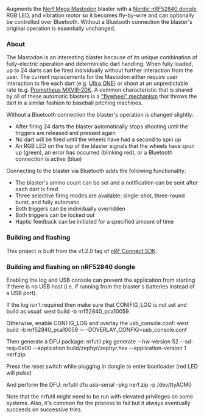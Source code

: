 Augments the [Nerf Mega Mastodon](https://nerf.fandom.com/wiki/Mega_Mastodon) blaster with a [Nordic nRF52840 dongle](https://www.nordicsemi.com/Software-and-tools/Development-Kits/nRF52840-Dongle), RGB LED, and vibration motor so it becomes fly-by-wire and can optionally be controlled over Bluetooth. Without a Bluetooth connection the blaster's original operation is essentially unchanged.
### About
The Mastodon is an interesting blaster because of its unique combination of fully-electric operation and deterministic dart handling. When fully loaded, up to 24 darts can be fired individually without further interaction from the user. The current replacements for the Mastodon either require user interaction to fire each dart (e.g. [Ultra ONE](https://nerf.fandom.com/wiki/ONE)) or shoot at an unpredictable rate (e.g. [Prometheus MXVIII-20K](https://nerf.fandom.com/wiki/Prometheus_MXVIII-20K). A common characteristic that is shared by all of these automatic blasters is a ["flywheel" mechanism](https://nerf.fandom.com/wiki/Flywheel) that throws the dart in a similar fashion to baseball pitching machines.

Without a Bluetooth connection the blaster's operation is changed slightly:
* After firing 24 darts the blaster automatically stops shooting until the triggers are released and pressed again
* No dart will be fired until the wheels have had a second to spin up
* An RGB LED on the top of the blaster signals that the wheels have spun up (green), an error has occurred (blinking red), or a Bluetooth connection is active (blue)

Connecting to the blaster via Bluetooth adds the following functionality:
* The blaster's ammo count can be set and a notification can be sent after each dart is fired
* Three selective firing modes are available: single-shot, three-round burst, and fully automatic
* Both triggers can be individually overridden
* Both triggers can be locked out
* Haptic feedback can be initiated for a specified amount of time
### Building and flashing
This project is built from the v1.2.0 tag of [nRF Connect SDK](https://www.nordicsemi.com/Software-and-tools/Software/nRF-Connect-SDK).
### Building and flashing on nRF52840 dongle
Enabling the log and USB console can prevent the application from starting if there is no USB
host (i.e. if running from the blaster's batteries instead of a USB port).

If the log isn't required then make sure that CONIFIG_LOG is not set and build as usual:
west build -b nrf52840_pca10059

Otherwise, enable CONFIG_LOG and overlay the usb_console.conf:
west build -b nrf52840_pca10059 -- -DOVERLAY_CONFIG=usb_console.conf

Then generate a DFU package:
nrfutil pkg generate --hw-version 52 --sd-req=0x00 --application build/zephyr/zephyr.hex --application-version 1 nerf.zip

Press the reset switch while plugging in dongle to enter bootloader (red LED will pulse)

And perform the DFU:
nrfutil dfu usb-serial -pkg nerf.zip -p /dev/ttyACM0

Note that the nrfutil might need to be run with elevated privileges on some systems. Also, it's
common for the process to fail but it always eventually succeeds on successive tries.
